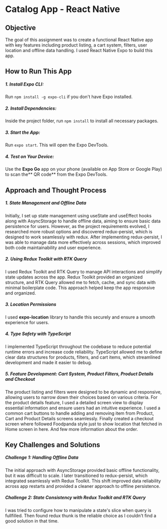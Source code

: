 # Catalog App - React Native

## Objective

The goal of this assignment was to create a functional React Native app with key features including product listing, a cart system, filters, user location and offline data handling. I used React Native Expo to build this app.

## How to Run This App

##### 1. Install Expo CLI:

Run `npm install -g expo-cli` if you don't have Expo installed.

##### 2. Install Dependencies:

Inside the project folder, run `npm install` to install all necessary packages.

##### 3. Start the App:

Run `expo start`. This will open the Expo DevTools.

##### 4. Test on Your Device:

Use the **Expo Go** app on your phone (available on App Store or Google Play) to scan the** QR code** from the Expo DevTools.

## Approach and Thought Process

##### 1. State Management and Offline Data

Initially, I set up state management using useState and useEffect hooks along with AsyncStorage to handle offline data, aiming to ensure basic data persistence for users. However, as the project requirements evolved, I researched more robust options and discovered redux-persist, which is designed to work seamlessly with redux. After implementing redux-persist, I was able to manage data more effectively across sessions, which improved both code maintainability and user experience.

##### 2. Using Redux Toolkit with RTK Query

I used Redux Toolkit and RTK Query to manage API interactions and simplify state updates across the app. Redux Toolkit provided an organized structure, and RTK Query allowed me to fetch, cache, and sync data with minimal boilerplate code. This approach helped keep the app responsive and organized.

##### 3. Location Permissions

I used **expo-location** library to handle this securely and ensure a smooth experience for users.

##### 4. Type Safety with TypeScript

I implemented TypeScript throughout the codebase to reduce potential runtime errors and increase code reliability. TypeScript allowed me to define clear data structures for products, filters, and cart items, which streamlined development and made it easier to debug.

##### 5. Feature Development: Cart System, Product Filters, Product Details and Checkout

The product listing and filters were designed to be dynamic and responsive, allowing users to narrow down their choices based on various criteria. For the product details feature, I used a detailed screen view to display essential information and ensure users had an intuitive experience. I used a common cart buttons to handle adding and removing item from Product, Cart and Product Details screens seamlessly. Finally created a checkout screen where followed Foodpanda style just to show location that fetched in Home screen in here. And few more information about the order.

## Key Challenges and Solutions

##### Challenge 1: Handling Offline Data

The initial approach with AsyncStorage provided basic offline functionality, but it was difficult to scale. I later transitioned to redux-persist, which integrated seamlessly with Redux Toolkit. This shift improved data reliability across app restarts and provided a cleaner approach to offline persistence.

##### Challenge 2: State Consistency with Redux Toolkit and RTK Query

I was tried to configure how to manipulate a state's slice when query is fullfilled. Then found redux thunk is the reliable choice as I couldn't find a good solution in that time.
